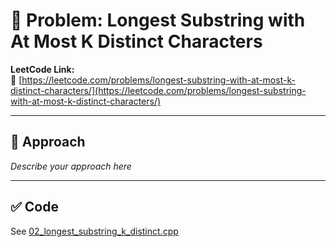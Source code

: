 ﻿# 🧠 Problem: Longest Substring with At Most K Distinct Characters

**LeetCode Link:**  
🔗 [https://leetcode.com/problems/longest-substring-with-at-most-k-distinct-characters/](https://leetcode.com/problems/longest-substring-with-at-most-k-distinct-characters/)

---

## 🚀 Approach

_Describe your approach here_

---

## ✅ Code

See [02_longest_substring_k_distinct.cpp](./02_longest_substring_k_distinct.cpp)
